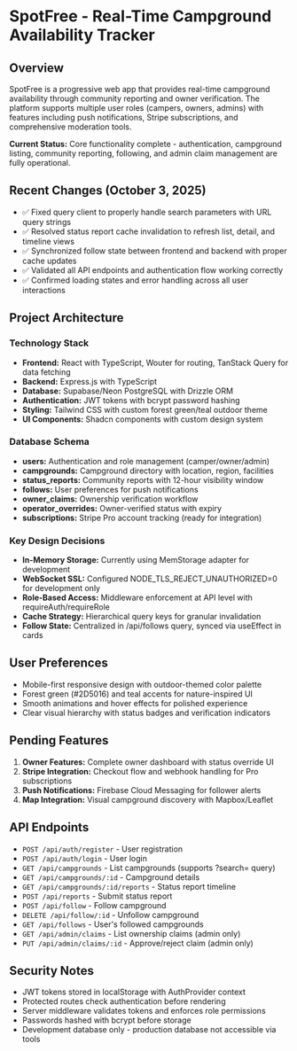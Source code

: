 # SpotFree - Real-Time Campground Availability Tracker

## Overview
SpotFree is a progressive web app that provides real-time campground availability through community reporting and owner verification. The platform supports multiple user roles (campers, owners, admins) with features including push notifications, Stripe subscriptions, and comprehensive moderation tools.

**Current Status:** Core functionality complete - authentication, campground listing, community reporting, following, and admin claim management are fully operational.

## Recent Changes (October 3, 2025)
- ✅ Fixed query client to properly handle search parameters with URL query strings
- ✅ Resolved status report cache invalidation to refresh list, detail, and timeline views
- ✅ Synchronized follow state between frontend and backend with proper cache updates
- ✅ Validated all API endpoints and authentication flow working correctly
- ✅ Confirmed loading states and error handling across all user interactions

## Project Architecture

### Technology Stack
- **Frontend:** React with TypeScript, Wouter for routing, TanStack Query for data fetching
- **Backend:** Express.js with TypeScript
- **Database:** Supabase/Neon PostgreSQL with Drizzle ORM
- **Authentication:** JWT tokens with bcrypt password hashing
- **Styling:** Tailwind CSS with custom forest green/teal outdoor theme
- **UI Components:** Shadcn components with custom design system

### Database Schema
- **users:** Authentication and role management (camper/owner/admin)
- **campgrounds:** Campground directory with location, region, facilities
- **status_reports:** Community reports with 12-hour visibility window
- **follows:** User preferences for push notifications
- **owner_claims:** Ownership verification workflow
- **operator_overrides:** Owner-verified status with expiry
- **subscriptions:** Stripe Pro account tracking (ready for integration)

### Key Design Decisions
- **In-Memory Storage:** Currently using MemStorage adapter for development
- **WebSocket SSL:** Configured NODE_TLS_REJECT_UNAUTHORIZED=0 for development only
- **Role-Based Access:** Middleware enforcement at API level with requireAuth/requireRole
- **Cache Strategy:** Hierarchical query keys for granular invalidation
- **Follow State:** Centralized in /api/follows query, synced via useEffect in cards

## User Preferences
- Mobile-first responsive design with outdoor-themed color palette
- Forest green (#2D5016) and teal accents for nature-inspired UI
- Smooth animations and hover effects for polished experience
- Clear visual hierarchy with status badges and verification indicators

## Pending Features
1. **Owner Features:** Complete owner dashboard with status override UI
2. **Stripe Integration:** Checkout flow and webhook handling for Pro subscriptions
3. **Push Notifications:** Firebase Cloud Messaging for follower alerts
4. **Map Integration:** Visual campground discovery with Mapbox/Leaflet

## API Endpoints
- `POST /api/auth/register` - User registration
- `POST /api/auth/login` - User login
- `GET /api/campgrounds` - List campgrounds (supports ?search= query)
- `GET /api/campgrounds/:id` - Campground details
- `GET /api/campgrounds/:id/reports` - Status report timeline
- `POST /api/reports` - Submit status report
- `POST /api/follow` - Follow campground
- `DELETE /api/follow/:id` - Unfollow campground
- `GET /api/follows` - User's followed campgrounds
- `GET /api/admin/claims` - List ownership claims (admin only)
- `PUT /api/admin/claims/:id` - Approve/reject claim (admin only)

## Security Notes
- JWT tokens stored in localStorage with AuthProvider context
- Protected routes check authentication before rendering
- Server middleware validates tokens and enforces role permissions
- Passwords hashed with bcrypt before storage
- Development database only - production database not accessible via tools
